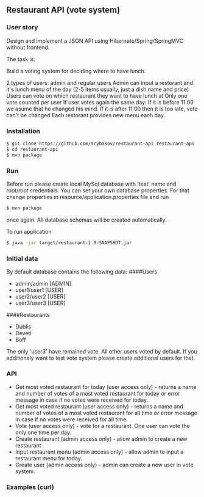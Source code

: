 ## Restaurant API (vote system)

### User story
Design and implement a JSON API using Hibernate/Spring/SpringMVC without frontend.
 
The task is:
 
Build a voting system for deciding where to have lunch.
 
2 types of users: admin and regular users
Admin can input a restorant and it's lunch menu of the day (2-5 items usually, just a dish name and price)
Users can vote on which restaurant they want to have lunch at
Only one vote counted per user
If user votes again the same day:
If it is before 11:00 we asume that he changed his mind.
If it is after 11:00 then it is too late, vote can't be changed
Each restorant provides new menu each day.

### Installation

```sh
$ git clone https://github.com/srybakov/restaurant-api restaurant-api
$ cd restaurant-api
$ mvn package
```

### Run

Before run please create local MySql database with 'test' name and root/root credentials.
You can set your own database properties. For that change properties in resource/application.properties file and run
```sh
$ mvn package
```
once again. 
All database schemas will be created automatically.

To run application
```sh
$ java -jar target/restaurant-1.0-SNAPSHOT.jar
```
### Initial data

By default database contains the following data:
####Users
 - admin/admin [ADMIN]
 - user1/user1 [USER]
 - user2/user2 [USER]
 - user3/user3 [USER]
 
####Restaurants
  - Dublis
  - Deveti
  - Boff

The only 'user3' have remained vote. All other users voted by default. If you additionaly want to test vote system please create additional users for that. 

### API
 - Get most voted restaurant for today (user access only) - returns a name and number of votes of a most voted restaurant for today or error message in case if no votes were received for today.
 - Get most voted restaurant (user access only) - returns a name and number of votes of a most voted restaurant for all time or error message in case if no votes were received for all time.
 - Vote (user access only) - vote for a restaurant. One user can vote the only one time per day.
 - Create restaurant (admin access only) - allow admin to create a new restaurant
 - Input restaurant menu (admin access only) - allow admin to input a restaurant menu for today.
 - Create user (admin access only) - admin can create a new user in vote system.

### Examples (curl)


